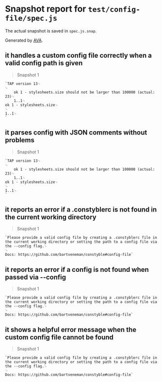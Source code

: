 # Snapshot report for `test/config-file/spec.js`

The actual snapshot is saved in `spec.js.snap`.

Generated by [AVA](https://ava.li).

## it handles a custom config file correctly when a valid config path is given

> Snapshot 1

    `TAP version 13␊
    ␊
        ok 1 - stylesheets.size should not be larger than 100000 (actual: 23)␊
        1..1␊
    ok 1 - stylesheets.size␊
    ␊
    1..1␊
    `

## it parses config with JSON comments without problems

> Snapshot 1

    `TAP version 13␊
    ␊
        ok 1 - stylesheets.size should not be larger than 100000 (actual: 23)␊
        1..1␊
    ok 1 - stylesheets.size␊
    ␊
    1..1␊
    `

## it reports an error if a .constyblerc is not found in the current working directory

> Snapshot 1

    `Please provide a valid config file by creating a .constyblerc file in the current working directory or setting the path to a config file via the --config flag.␊
    ␊
    Docs: https://github.com/bartveneman/constyble#config-file`

## it reports an error if a config is not found when passed via --config

> Snapshot 1

    `Please provide a valid config file by creating a .constyblerc file in the current working directory or setting the path to a config file via the --config flag.␊
    ␊
    Docs: https://github.com/bartveneman/constyble#config-file`

## it shows a helpful error message when the custom config file cannot be found

> Snapshot 1

    `Please provide a valid config file by creating a .constyblerc file in the current working directory or setting the path to a config file via the --config flag.␊
    ␊
    Docs: https://github.com/bartveneman/constyble#config-file`
